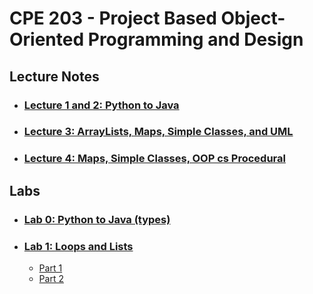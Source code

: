 # CPE 203 - Project Based Object-Oriented Programming and Design

## Lecture Notes
- ### [Lecture 1 and 2: Python to Java](./PythontoJava.md)
- ### [Lecture 3: ArrayLists, Maps, Simple Classes, and UML](./ClassesUML.md)
- ### [Lecture 4: Maps, Simple Classes, OOP cs Procedural](./MapsClassesOOPvProced.md)

## Labs
- ### [Lab 0: Python to Java (types)](Lab0)
- ### [Lab 1: Loops and Lists](http://users.csc.calpoly.edu/~klmork/203/labs/lab1.html)
    - [Part 1](https://github.com/ishaansathaye/part1)
    - [Part 2](https://github.com/ishaansathaye/part2)